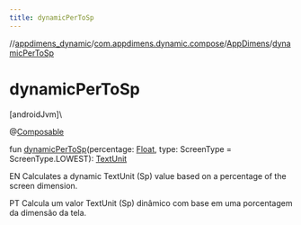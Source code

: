 ```yaml
---
title: dynamicPerToSp
---
```

//[appdimens_dynamic](../../../index.html)/[com.appdimens.dynamic.compose](../index.html)/[AppDimens](index.html)/[dynamicPerToSp](dynamic-per-to-sp.html)



# dynamicPerToSp



[androidJvm]\




@[Composable](https://developer.android.com/reference/kotlin/androidx/compose/runtime/Composable.html)



fun [dynamicPerToSp](dynamic-per-to-sp.html)(percentage: [Float](https://kotlinlang.org/api/core/kotlin-stdlib/kotlin/-float/index.html), type: ScreenType = ScreenType.LOWEST): [TextUnit](https://developer.android.com/reference/kotlin/androidx/compose/ui/unit/TextUnit.html)



EN Calculates a dynamic TextUnit (Sp) value based on a percentage of the screen dimension.



PT Calcula um valor TextUnit (Sp) dinâmico com base em uma porcentagem da dimensão da tela.



